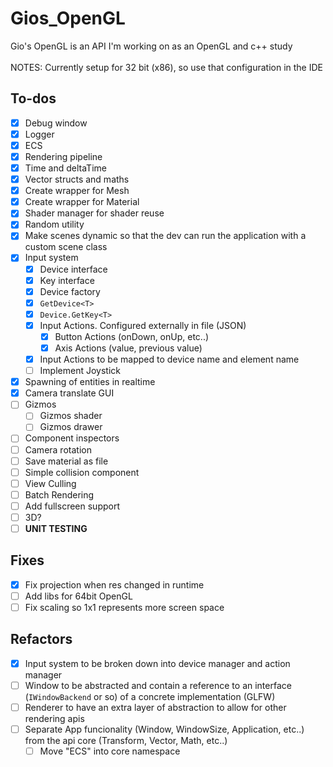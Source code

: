 # Gios_OpenGL
Gio's OpenGL is an API I'm working on as an OpenGL and c++ study
<br><br>
NOTES: Currently setup for 32 bit (x86), so use that configuration in the IDE
## To-dos
- [X] Debug window
- [X] Logger
- [X] ECS
- [X] Rendering pipeline
- [X] Time and deltaTime
- [X] Vector structs and maths
- [X] Create wrapper for Mesh
- [X] Create wrapper for Material
- [X] Shader manager for shader reuse
- [X] Random utility
- [X] Make scenes dynamic so that the dev can run the application with a custom scene class
- [X] Input system
  - [X] Device interface
  - [X] Key interface
  - [X] Device factory
  - [X] ``GetDevice<T>``
  - [X] ``Device.GetKey<T>``
  - [X] Input Actions. Configured externally in file (JSON)
    - [X] Button Actions (onDown, onUp, etc..)
    - [X] Axis Actions (value, previous value)
  - [X] Input Actions to be mapped to device name and element name
  - [ ] Implement Joystick
- [X] Spawning of entities in realtime
- [X] Camera translate GUI
- [ ] Gizmos
  - [ ] Gizmos shader
  - [ ] Gizmos drawer
- [ ] Component inspectors
- [ ] Camera rotation
- [ ] Save material as file
- [ ] Simple collision component
- [ ] View Culling
- [ ] Batch Rendering
- [ ] Add fullscreen support
- [ ] 3D?
- [ ] **UNIT TESTING**

## Fixes
- [X] Fix projection when res changed in runtime 
- [ ] Add libs for 64bit OpenGL
- [ ] Fix scaling so 1x1 represents more screen space

## Refactors
- [X] Input system to be broken down into device manager and action manager
- [ ] Window to be abstracted and contain a reference to an interface (``IWindowBackend`` or so) of a concrete implementation (GLFW)
- [ ] Renderer to have an extra layer of abstraction to allow for other rendering apis
- [ ] Separate App funcionality (Window, WindowSize, Application, etc..) from the api core (Transform, Vector, Math, etc..)
  - [ ] Move "ECS" into core namespace